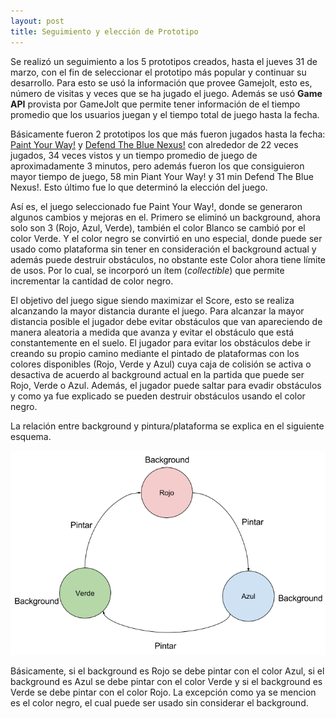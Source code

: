 ```yaml
---
layout: post
title: Seguimiento y elección de Prototipo
---
```

Se realizó un seguimiento a los 5 prototipos creados, hasta el jueves 31 de marzo, con el fin de seleccionar el prototipo más popular y continuar su desarrollo. Para esto se usó la información que provee Gamejolt, esto es, número de visitas y veces que se ha jugado el juego. Además se usó <strong>Game API</strong> provista por GameJolt que permite tener información de el tiempo promedio que los usuarios juegan y el tiempo total de juego hasta la fecha.

Básicamente fueron 2 prototipos los que más fueron jugados hasta la fecha: [Paint Your Way!](http://gamejolt.com/games/paint-your-way/134227) y [Defend The Blue Nexus!](http://gamejolt.com/dashboard/games/133155) con alrededor de 22 veces jugados, 34 veces vistos y un tiempo promedio de juego de aproximadamente 3 minutos, pero además fueron los que consiguieron mayor tiempo de juego, 58 min Piant Your Way! y 31 min Defend The Blue Nexus!. Esto último fue lo que determinó la elección del juego.

Así es, el juego seleccionado fue Paint Your Way!, donde se generaron algunos cambios y mejoras en el. Primero se eliminó un background, ahora solo son 3 (Rojo, Azul, Verde), también el color Blanco se cambió por el color Verde. Y el color negro se convirtió en uno especial, donde puede ser usado como plataforma sin tener en consideración el background actual y además puede destruir obstáculos, no obstante este Color ahora tiene límite de usos. Por lo cual, se incorporó un ítem (<i>collectible</i>) que permite incrementar la cantidad de color negro.

El objetivo del juego sigue siendo maximizar el Score, esto se realiza alcanzando la mayor distancia durante el juego. Para alcanzar la mayor distancia posible el jugador debe evitar obstáculos que van apareciendo de manera aleatoria a medida que avanza y evitar el obstáculo que está constantemente en el suelo. El jugador para evitar los obstáculos debe ir creando su propio camino mediante el pintado de plataformas con los colores disponibles (Rojo, Verde y Azul)  cuya caja de colisión se activa o desactiva de acuerdo al background actual en la partida que puede ser Rojo, Verde o Azul. Además, el jugador puede saltar para evadir obstáculos y como ya fue explicado se pueden destruir obstáculos usando el color negro.

La relación entre background y pintura/plataforma se explica en el siguiente esquema.

![Relacion background-pintura](/img/background-pintura.png)

Básicamente, si el background es Rojo se debe pintar con el color Azul, si el background es Azul se debe pintar con el color Verde y si el background es Verde se debe pintar con el color Rojo. La excepción como ya se mencion es el color negro, el cual puede ser usado sin considerar el background.